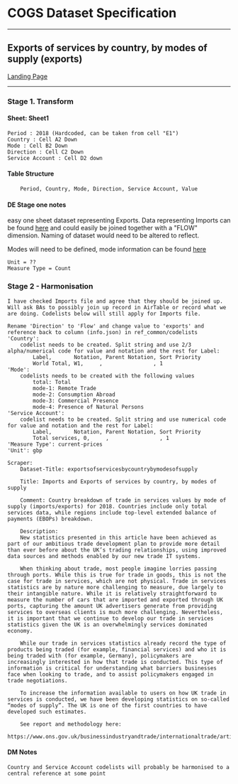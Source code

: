 <!-- #region -->
# COGS Dataset Specification
----------

## Exports of services by country, by modes of supply (exports)

[Landing Page](https://www.ons.gov.uk/businessindustryandtrade/internationaltrade/datasets/exportsofservicesbycountrybymodesofsupply)

----------

### Stage 1. Transform

#### Sheet: Sheet1 
    Period : 2018 (Hardcoded, can be taken from cell "E1")
    Country : Cell A2 Down 
    Mode : Cell B2 Down
    Direction : Cell C2 Down
    Service Account : Cell D2 down
   

#### Table Structure

		Period, Country, Mode, Direction, Service Account, Value

#### DE Stage one notes 
easy one sheet dataset representing Exports. Data representing Imports can be found [here](https://www.ons.gov.uk/businessindustryandtrade/internationaltrade/articles/modesofsupplyukexperimentalestimates/2018/relateddata) and could easily be joined together with a "FLOW" dimension. Naming of dataset would need to be altered to reflect. 

Modes will need to be defined, mode information can be found [here](https://www.ons.gov.uk/businessindustryandtrade/internationaltrade/articles/modesofsupplyukexperimentalestimates/2018)
    
    Unit = ?? 
    Measure Type = Count 

### Stage 2 - Harmonisation

	I have checked Imports file and agree that they should be joined up. Will ask BAs to possibly join up record in AirTable or record what we are doing. Codelists below will still apply for Imports file.

	Rename 'Direction' to 'Flow' and change value to 'exports' and reference back to column (info.json) in ref_common/codelists
	'Country':
		codelist needs to be created. Split string and use 2/3 alpha/numerical code for value and notation and the rest for Label:
			Label,       Notation, Parent Notation, Sort Priority
			World Total, W1,     ,                , 1
	'Mode':
		codelists needs to be created with the following values
			total: Total
			mode-1: Remote Trade
			mode-2: Consumption Abroad
			mode-3: Commercial Presence
			mode-4: Presence of Natural Persons
	'Service Account':
		codelist needs to be created. Split string and use numerical code for value and notation and the rest for Label:
			Label,       Notation, Parent Notation, Sort Priority
			Total services, 0,     ,                , 1
	'Measure Type': current-prices
	'Unit': gbp

	Scraper:
		Dataset-Title: exportsofservicesbycountrybymodesofsupply

		Title: Imports and Exports of services by country, by modes of supply

		Comment: Country breakdown of trade in services values by mode of supply (imports/exports) for 2018. Countries include only total services data, while regions include top-level extended balance of payments (EBOPs) breakdown.

		Description: 
		New statistics presented in this article have been achieved as part of our ambitious trade development plan to provide more detail than ever before about the UK’s trading relationships, using improved data sources and methods enabled by our new trade IT systems.

		When thinking about trade, most people imagine lorries passing through ports. While this is true for trade in goods, this is not the case for trade in services, which are not physical. Trade in services statistics are by nature more challenging to measure, due largely to their intangible nature. While it is relatively straightforward to measure the number of cars that are imported and exported through UK ports, capturing the amount UK advertisers generate from providing services to overseas clients is much more challenging. Nevertheless, it is important that we continue to develop our trade in services statistics given the UK is an overwhelmingly services dominated economy.

		While our trade in services statistics already record the type of products being traded (for example, financial services) and who it is being traded with (for example, Germany), policymakers are increasingly interested in how that trade is conducted. This type of information is critical for understanding what barriers businesses face when looking to trade, and to assist policymakers engaged in trade negotiations.

		To increase the information available to users on how UK trade in services is conducted, we have been developing statistics on so-called “modes of supply”. The UK is one of the first countries to have developed such estimates.

		See report and methodology here:
		https://www.ons.gov.uk/businessindustryandtrade/internationaltrade/articles/modesofsupplyukexperimentalestimates/latest
	
#### DM Notes

	Country and Service Account codelists will probably be harmonised to a central reference at some point